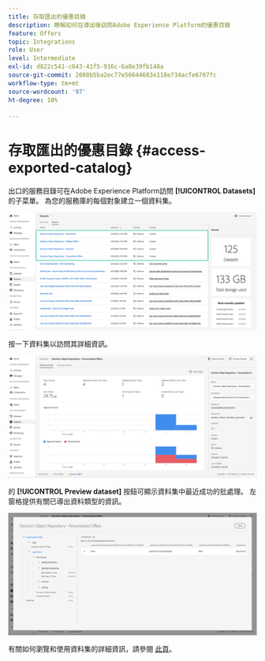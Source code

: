 ```yaml
---
title: 存取匯出的優惠目錄
description: 瞭解如何在導出後訪問Adobe Experience Platform的優惠目錄
feature: Offers
topic: Integrations
role: User
level: Intermediate
exl-id: d822c541-c043-41f5-916c-6a8e39fb148a
source-git-commit: 2088b5ba2ec77e56644683e118e734acfe6707fc
workflow-type: tm+mt
source-wordcount: '97'
ht-degree: 10%

---
```


# 存取匯出的優惠目錄 {#access-exported-catalog}

出口的服務目錄可在Adobe Experience Platform訪問 **[!UICONTROL Datasets]** 的子菜單。 為您的服務庫的每個對象建立一個資料集。

![](../../assets/datasets-list.png)

按一下資料集以訪問其詳細資訊。

![](../../assets/dataset-activity.png)

的 **[!UICONTROL Preview dataset]** 按鈕可顯示資料集中最近成功的批處理。 左窗格提供有關已導出資料類型的資訊。

![](../../assets/dataset-preview.png)

有關如何瀏覽和使用資料集的詳細資訊，請參閱 [此頁](../../start/get-started-datasets.md)。
